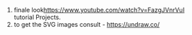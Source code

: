 1. finale look<https://www.youtube.com/watch?v=FazgJVnrVuI>   
tutorial Projects.
2. to get the SVG images consult  - <https://undraw.co/>